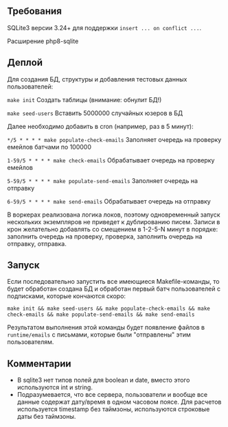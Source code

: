 Требования
----------

SQLite3 версии 3.24+ для поддержки `insert ... on conflict ...`.

Расширение php8-sqlite

Деплой
------

Для создания БД, структуры и добавления тестовых данных пользователей:

`make init`               Создать таблицы (внимание: обнулит БД!)

`make seed-users`         Вставить 5000000 случайных юзеров в БД

Далее необходимо добавить в cron (например, раз в 5 минут):

`*/5 * * * * make populate-check-emails`        Заполняет очередь на проверку емейлов батчами по 100000

`1-59/5 * * * * make check-emails`              Обрабатывает очередь на проверку емейлов

`5-59/5 * * * * make populate-send-emails`      Заполняет очередь на отправку

`6-59/5 * * * * make send-emails`               Обрабатывает очередь на отправку

В воркерах реализована логика локов, поэтому одновременный запуск нескольких экземпляров не приведет к дублированию писем.
Записи в крон желательно добавлять со смещением в 1-2-5-N минут в порядке: заполнить очередь на проверку, проверка, заполнить очередь на отправку, отправка.

Запуск
------

Если последовательно запустить все имеющиеся Makefile-команды, то будет обработан создана БД и обработан первый батч пользователей с подписками, которые кончаются скоро:

```
make init && make seed-users && make populate-check-emails && make check-emails && make populate-send-emails && make send-emails
```

Результатом выполнения этой команды будет появление файлов в `runtime/emails` с письмами, которые были "отправлены" этим пользователям.

Комментарии
-----------

* В sqlite3 нет типов полей для boolean и date, вместо этого используются int и string.
* Подразумевается, что все сервера, пользователи и вообще все данные содержат дату/время в одном часовом поясе. Для расчетов используется timestamp без таймзоны, используются строковые даты без таймзоны.
